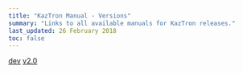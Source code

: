 ```yaml
---
title: "KazTron Manual - Versions"
summary: "Links to all available manuals for KazTron releases."
last_updated: 26 February 2018
toc: false
---
```


<div class="btn-group btn-group-lg" role="group">
    <a href="/kaztron/dev" class="btn btn-danger">dev</a>
    <a href="/kaztron/20" class="btn btn-primary">v2.0</a>
</div>
